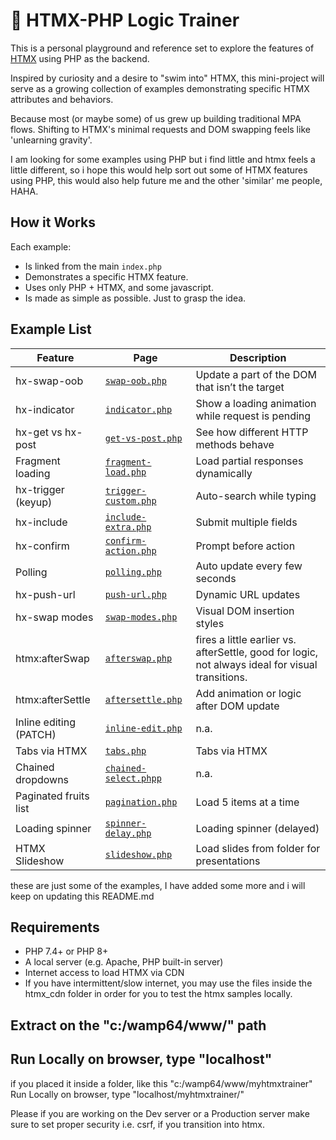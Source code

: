 # 🧪 HTMX-PHP Logic Trainer

This is a personal playground and reference set to explore the features of [HTMX](https://htmx.org/) using PHP as the backend.

Inspired by curiosity and a desire to "swim into" HTMX, this mini-project will serve as a growing collection of examples demonstrating specific HTMX attributes and behaviors.

Because most (or maybe some) of us grew up building traditional MPA flows. Shifting to HTMX's minimal requests and DOM swapping feels like 'unlearning gravity'.

I am looking for some examples using PHP but i find little and htmx feels a little different, so i hope this would help sort out some of HTMX features using PHP, this would also help future me and the other 'similar' me people, HAHA. 

## How it Works

Each example:
- Is linked from the main `index.php`
- Demonstrates a specific HTMX feature.
- Uses only PHP + HTMX, and some javascript.
- Is made as simple as possible. Just to grasp the idea.

## Example List

| Feature | Page | Description |
|--------|------|-------------|
| hx-swap-oob | [`swap-oob.php`](examples/swap-oob.php) | Update a part of the DOM that isn’t the target |
| hx-indicator | [`indicator.php`](examples/indicator.php) | Show a loading animation while request is pending |
| hx-get vs hx-post | [`get-vs-post.php`](examples/get-vs-post.php) | See how different HTTP methods behave |
| Fragment loading | [`fragment-load.php`](examples/fragment-load.php) | Load partial responses dynamically |
| hx-trigger (keyup) | [`trigger-custom.php`](examples/trigger-custom.php) | Auto-search while typing |
| hx-include | [`include-extra.php`](examples/include-extra.php) | Submit multiple fields |
| hx-confirm | [`confirm-action.php`](examples/confirm-action.php) | Prompt before action |
| Polling | [`polling.php`](examples/polling.php) | Auto update every few seconds |
| hx-push-url | [`push-url.php`](examples/push-url.php) | Dynamic URL updates |
| hx-swap modes | [`swap-modes.php`](examples/swap-modes.php) | Visual DOM insertion styles |
| htmx:afterSwap | [`afterswap.php`](examples/afterswap.php) | fires a little earlier vs. afterSettle, good for logic, not always ideal for visual transitions. |
| htmx:afterSettle | [`aftersettle.php`](examples/aftersettle.php) | Add animation or logic after DOM update |
| Inline editing (PATCH) | [`inline-edit.php`](examples/inline-edit.php) | n.a. |
| Tabs via HTMX | [`tabs.php`](examples/tabs.php) | Tabs via HTMX |
| Chained dropdowns | [`chained-select.phpp`](examples/chained-select.php) | n.a. |
| Paginated fruits list | [`pagination.php`](examples/pagination.php) | Load 5 items at a time |
| Loading spinner | [`spinner-delay.php`](examples/spinner-delay.php) | Loading spinner (delayed) |
| HTMX Slideshow | [`slideshow.php`](examples/slideshow.php) | Load slides from folder for presentations |

these are just some of the examples, I have added some more and i will keep on updating this README.md 

## Requirements

- PHP 7.4+ or PHP 8+
- A local server (e.g. Apache, PHP built-in server)
- Internet access to load HTMX via CDN
- If you have intermittent/slow internet, you may use the files inside the htmx_cdn folder in order for you to test the htmx samples locally.

## Extract on the "c:/wamp64/www/" path
## Run Locally on browser, type "localhost"

if you placed it inside a folder, like this "c:/wamp64/www/myhtmxtrainer"
Run Locally on browser, type "localhost/myhtmxtrainer/"

Please if you are working on the Dev server or a Production server make sure to set proper security i.e. csrf, if you transition into htmx. 
